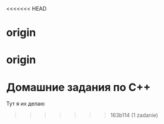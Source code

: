 <<<<<<< HEAD
# origin
origin
=======
# Домашние задания по C++

Тут я их делаю
>>>>>>> 163b114 (1 zadanie)
